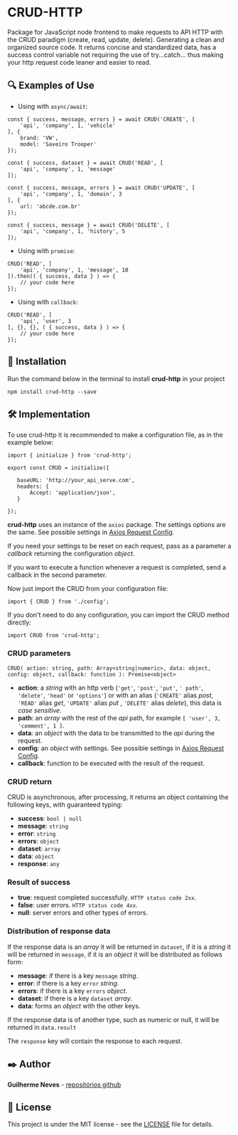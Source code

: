 # CRUD-HTTP

Package for JavaScript node frontend to make requests to API HTTP with the CRUD paradigm (create, read, update, delete). Generating a clean and organized source code. It returns concise and standardized data, has a success control variable not requiring the use of try...catch... thus making your http request code leaner and easier to read.

## 🔍 Examples of Use

 - Using with ```async/await```:

```
const { success, message, errors } = await CRUD('CREATE', [
    'api', 'company', 1, 'vehicle'
], {
    brand: 'VW',
    model: 'Saveiro Trooper'
});
```

```
const { success, dataset } = await CRUD('READ', [
    'api', 'company', 1, 'message'
]);
```

```
const { success, message, errors } = await CRUD('UPDATE', [
    'api', 'company', 1, 'domain', 3
], {
    url: 'abcde.com.br'
});
```

```
const { success, message } = await CRUD('DELETE', [
    'api', 'company', 1, 'history', 5
]);
```

 - Using with ```promise```:

```
CRUD('READ', [
    'api', 'company', 1, 'message', 10
]).then(( { success, data } ) => {
    // your code here
});
```

- Using with ```callback```:

```
CRUD('READ', [
    'api', 'user', 3
], {}, {}, ( { success, data } ) => {
    // your code here
});
```

## 🚀 Installation

Run the command below in the terminal to install **crud-http** in your project

```
npm install crud-http --save
```

## 🛠️ Implementation

To use crud-http it is recommended to make a configuration file, as in the example below:

 ```
import { initialize } from 'crud-http';

export const CRUD = initialize({

    baseURL: 'http://your_api_serve.com',
    headers: {
        Accept: 'application/json',
    }

});
 ```

**crud-http** uses an instance of the ```axios``` package. The settings options are the same. See possible settings in [Axios Request Config](https://axios-http.com/docs/req_config).

If you need your settings to be reset on each request, pass as a parameter a *callback* returning the configuration *object*.

If you want to execute a function whenever a request is completed, send a callback in the second parameter.

Now just import the CRUD from your configuration file:

```
import { CRUD } from './config';
```

If you don't need to do any configuration, you can import the CRUD method directly:

```
import CRUD from 'crud-http';
```

### CRUD parameters

```
CRUD( action: string, path: Array<string|numeric>, data: object, config: object, callback: function ): Promise<object>
```

- **action**: a *string* with an http verb (```'get'```, ```'post'```, ```'put'```, ```' path'```, ```'delete'```, ```'head'``` or ```'options'```) or with an alias (```'CREATE'``` alias *post*, ```'READ'``` alias *get*, ```'UPDATE'``` alias *put* , ```'DELETE'``` alias *delete*), this data is *case sensitive*.
 - **path**: an *array* with the rest of the *api* path, for example ```[ 'user', 3, 'comment', 1 ]```.
 - **data**: an *object* with the data to be transmitted to the *api* during the request.
 - **config**: an *object* with settings. See possible settings in [Axios Request Config](https://axios-http.com/docs/req_config).
 - **callback**: function to be executed with the result of the request.

### CRUD return

CRUD is asynchronous, after processing, it returns an object containing the following keys, with guaranteed typing:

 - **success**: ```bool | null```
 - **message**: ```string```
 - **error**: ```string```
 - **errors**: ```object```
 - **dataset**: ```array```
 - **data**: ```object```
 - **response**: ```any```

### Result of **success**

 - **true**: request completed successfully. ```HTTP status code 2xx```.
 - **false**: user errors. ```HTTP status code 4xx```.
 - **null**: server errors and other types of errors.

### Distribution of response data

If the response data is an *array* it will be returned in ```dataset```, if it is a *string* it will be returned in ```message```, if it is an *object* it will be distributed as follows form:

 - **message**: if there is a key ```message``` *string*.
 - **error**: if there is a key ```error``` *string*.
 - **errors**: if there is a key ```errors``` *object*.
 - **dataset**: if there is a key ```dataset``` *array*.
 - **data**: forms an *object* with the other keys.
 
If the response data is of another type, such as numeric or null, it will be returned in ```data.result```

The ```response``` key will contain the response to each request.

## ✒️ Author

  **Guilherme Neves** - [repositórios github](https://github.com/guilhermeasn/)

## 📄 License

This project is under the MIT license - see the [LICENSE](https://github.com/guilhermeasn/CRUD-HTTP/blob/master/LICENSE) file for details.
